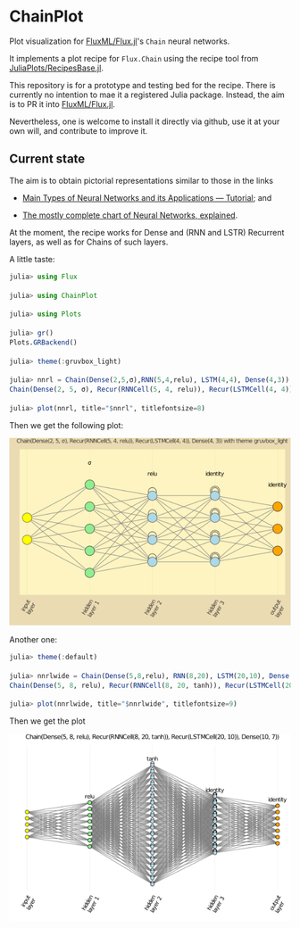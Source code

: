 # ChainPlot

Plot visualization for [FluxML/Flux.jl](https://github.com/FluxML/Flux.jl)'s `Chain` neural networks.

It implements a plot recipe for `Flux.Chain` using the recipe tool from [JuliaPlots/RecipesBase.jl](https://github.com/JuliaPlots/RecipesBase.jl).

This repository is for a prototype and testing bed for the recipe. There is currently no intention to mae it a registered Julia package. Instead, the aim is to PR it into [FluxML/Flux.jl](https://github.com/FluxML/Flux.jl).

Nevertheless, one is welcome to install it directly via github, use it at your own will, and contribute to improve it.

## Current state

The aim is to obtain pictorial representations similar to those in the links

* [Main Types of Neural Networks and its Applications — Tutorial](https://pub.towardsai.net/main-types-of-neural-networks-and-its-applications-tutorial-734480d7ec8e); and

* [The mostly complete chart of Neural Networks, explained](https://towardsdatascience.com/the-mostly-complete-chart-of-neural-networks-explained-3fb6f2367464).

At the moment, the recipe works for Dense and (RNN and LSTR) Recurrent layers, as well as for Chains of such layers.

A little taste:

```julia
julia> using Flux

julia> using ChainPlot

julia> using Plots

julia> gr()
Plots.GRBackend()

julia> theme(:gruvbox_light)

julia> nnrl = Chain(Dense(2,5,σ),RNN(5,4,relu), LSTM(4,4), Dense(4,3))
Chain(Dense(2, 5, σ), Recur(RNNCell(5, 4, relu)), Recur(LSTMCell(4, 4)), Dense(4, 3))

julia> plot(nnrl, title="$nnrl", titlefontsize=8)
```

Then we get the following plot:

![nnrl plot](tests/img/nnrl_gruvbox_light.png)

Another one:

```julia
julia> theme(:default)

julia> nnrlwide = Chain(Dense(5,8,relu), RNN(8,20), LSTM(20,10), Dense(10,7))
Chain(Dense(5, 8, relu), Recur(RNNCell(8, 20, tanh)), Recur(LSTMCell(20, 10)), Dense(10, 7))

julia> plot(nnrlwide, title="$nnrlwide", titlefontsize=9)
```

Then we get the plot

![nnrlwide plot](tests/img/nnrlwide.png)
